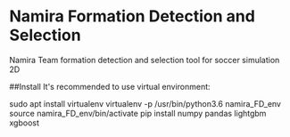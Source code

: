 # Namira Formation Detection and Selection
Namira Team formation detection and selection tool for soccer simulation 2D

##Install 
It's recommended to use virtual environment:

sudo apt install virtualenv
virtualenv -p /usr/bin/python3.6 namira_FD_env
source namira_FD_env/bin/activate 
pip install numpy pandas lightgbm xgboost
